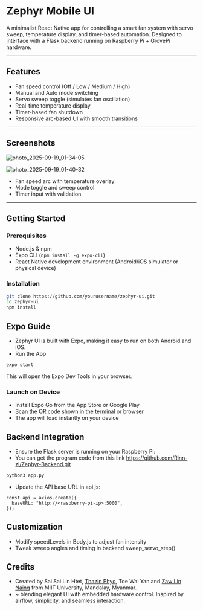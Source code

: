# Zephyr Mobile UI

A minimalist React Native app for controlling a smart fan system with servo sweep, temperature display, and timer-based automation. Designed to interface with a Flask backend running on Raspberry Pi + GrovePi hardware.

---

## Features

- Fan speed control (Off / Low / Medium / High)
- Manual and Auto mode switching
- Servo sweep toggle (simulates fan oscillation)
- Real-time temperature display
- Timer-based fan shutdown
- Responsive arc-based UI with smooth transitions

---

## Screenshots

![photo_2025-09-19_01-34-05](https://github.com/user-attachments/assets/3689eef7-a5e0-4a1f-8b94-8a755ed6ea89)

![photo_2025-09-19_01-40-32](https://github.com/user-attachments/assets/5cefc6bd-5e0f-4b7c-bc49-6b8455187e1c)

- Fan speed arc with temperature overlay  
- Mode toggle and sweep control  
- Timer input with validation
  
---

## Getting Started

### Prerequisites

- Node.js & npm
- Expo CLI (`npm install -g expo-cli`)
- React Native development environment (Android/iOS simulator or physical device)

### Installation

```bash
git clone https://github.com/yourusername/zephyr-ui.git
cd zephyr-ui
npm install
```
## Expo Guide
- Zephyr UI is built with Expo, making it easy to run on both Android and iOS.
- Run the App
```bash
expo start
```
This will open the Expo Dev Tools in your browser.

### Launch on Device

- Install Expo Go from the App Store or Google Play
- Scan the QR code shown in the terminal or browser
- The app will load instantly on your device

## Backend Integration
- Ensure the Flask server is running on your Raspberry Pi:
- You can get the program code from this link https://github.com/Rinn-zl/Zephyr-Backend.git

```bash
python3 app.py
```
- Update the API base URL in api.js:
```
const api = axios.create({
  baseURL: "http://<raspberry-pi-ip>:5000",
});
```
## Customization

- Modify speedLevels in Body.js to adjust fan intensity
- Tweak sweep angles and timing in backend sweep_servo_step()


## Credits
- Created by Sai Sai Lin Htet, [Thazin Phyo](https://github.com/Mukimizu), Toe Wai Yan and [Zaw Lin Naing](https://github.com/Rinn-zl) from MIIT University, Mandalay, Myanmar.
- ~ blending elegant UI with embedded hardware control. Inspired by airflow, simplicity, and seamless interaction.
